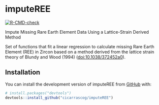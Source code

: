 
<!-- README.md is generated from README.Rmd. Please edit that file -->

# imputeREE

<!-- badges: start -->

[![R-CMD-check](https://github.com/cicarrascog/imputeREE/actions/workflows/R-CMD-check.yaml/badge.svg)](https://github.com/cicarrascog/imputeREE/actions/workflows/R-CMD-check.yaml)

<!-- badges: end -->

Impute Missing Rare Earth Element Data Using a Lattice-Strain Derived
Method

Set of functions that fit a linear regression to calculate missing Rare
Earth Element (REE) in Zircon based on a method derived from the lattice
strain theory of Blundy and Wood (1994) (<doi:10.1038/372452a0>).

## Installation

You can install the development version of imputeREE from
[GitHub](https://github.com/) with:

``` r
# install.packages("devtools")
devtools::install_github("cicarrascog/imputeREE")
```
